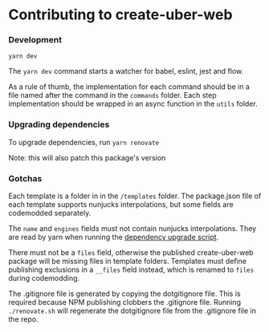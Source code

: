 # Contributing to create-uber-web

### Development

```
yarn dev
```

The `yarn dev` command starts a watcher for babel, eslint, jest and flow.

As a rule of thumb, the implementation for each command should be in a file named after the command in the `commands` folder. Each step implementation should be wrapped in an async function in the `utils` folder.

### Upgrading dependencies

To upgrade dependencies, run `yarn renovate`

Note: this will also patch this package's version

### Gotchas

Each template is a folder in in the `/templates` folder. The package.json file of each template supports nunjucks interpolations, but some fields are codemodded separately.

The `name` and `engines` fields must not contain nunjucks interpolations. They are read by yarn when running the [dependency upgrade script](#upgrading-dependencies).

There must not be a `files` field, otherwise the published create-uber-web package will be missing files in template folders. Templates must define publishing exclusions in a `__files` field instead, which is renamed to `files` during codemodding.

The .gitignore file is generated by copying the dotgitignore file. This is required because NPM publishing clobbers the .gitignore file. Running `./renovate.sh` will regenerate the dotgitignore file from the .gitignore file in the repo.
